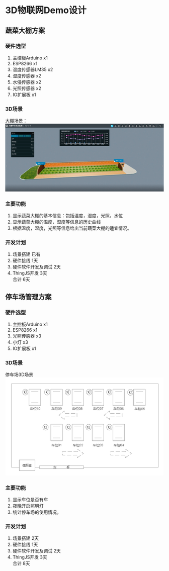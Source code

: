 # 3D物联网Demo设计

## 蔬菜大棚方案

### 硬件选型

1. 主控板Arduino x1
2. ESP8266 x1
3. 温度传感器LM35 x2
4. 湿度传感器 x2
5. 水侵传感器 x2
6. 光照传感器 x2
7. IO扩展板 x1

### 3D场景

大棚场景：  
![](_media/dap1.png "")  

### 主要功能

1. 显示蔬菜大棚的基本信息：包括温度，湿度，光照，水位
2. 显示蔬菜大棚的温度，湿度等信息的历史曲线
3. 根据温度，湿度，光照等信息给出当前蔬菜大棚的适宜情况。

### 开发计划

1. 场景搭建   已有
2. 硬件接线   1天
3. 硬件软件开发及调试  2天
4. ThingJS开发  3天  
合计 6天

## 停车场管理方案

### 硬件选型

1. 主控板Arduino x1
2. ESP8266 x1
3. 光照传感器 x3
4. 小灯 x3
7. IO扩展板 x1

### 3D场景

停车场3D场景  
![](_media/tingche.png "")  

### 主要功能

1. 显示车位是否有车
2. 夜晚开启照明灯
3. 统计停车场的使用情况。

### 开发计划

1. 场景搭建   2天
2. 硬件接线   1天
3. 硬件软件开发及调试  2天
4. ThingJS开发  3天  
合计 8天